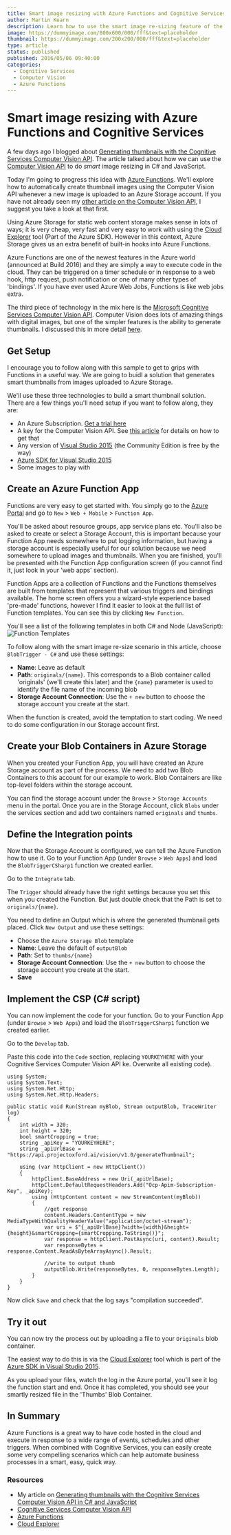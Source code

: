 ```yaml
---
title: Smart image resizing with Azure Functions and Cognitive Services
author: Martin Kearn
description: Learn how to use the smart image re-sizing feature of the Cognitive Services Computer Vision API inside an Azure Function
image: https://dummyimage.com/800x600/000/fff&text=placeholder
thumbnail: https://dummyimage.com/200x200/000/fff&text=placeholder
type: article
status: published
published: 2016/05/06 09:40:00
categories: 
  - Cognitive Services
  - Computer Vision
  - Azure Functions
---
```


# Smart image resizing with Azure Functions and Cognitive Services
A few days ago I blogged about [Generating thumbnails with the Cognitive Services Computer Vision API](https://blogs.msdn.microsoft.com/martinkearn/2016/05/03/using-the-microsoft-cognitive-computer-vision-api-in-c-and-javascript/). The article talked about how we can use the [Computer Vision API](https://www.microsoft.com/cognitive-services/en-us/computer-vision-api) to do _smart_ image resizing in C# and JavaScript.

Today I'm going to progress this idea with [Azure Functions](https://azure.microsoft.com/en-us/services/functions/). We'll explore how to automatically create thumbnail images using the Computer Vision API whenever a new image is uploaded to an Azure Storage account. If you have not already seen my [other article on the Computer Vision API](https://blogs.msdn.microsoft.com/martinkearn/2016/05/03/using-the-microsoft-cognitive-computer-vision-api-in-c-and-javascript/), I suggest you take a look at that first.

Using Azure Storage for static web content storage makes sense in lots of ways; it is very cheap, very fast and very easy to work with using the [Cloud Explorer](https://azure.microsoft.com/en-gb/documentation/articles/vs-azure-tools-resources-managing-with-cloud-explorer/) tool (Part of the Azure SDK). However in this context, Azure Storage gives us an extra benefit of built-in hooks into Azure Functions.

Azure Functions are one of the newest features in the Azure world (announced at Build 2016) and they are simply a way to execute code in the cloud. They can be triggered on a timer schedule or in response to a web hook, http request, push notification or one of many other types of 'bindings'. If you have ever used Azure Web Jobs, Functions is like web jobs extra.

The third piece of technology in the mix here is the [Microsoft Cognitive Services Computer Vision API](https://www.microsoft.com/cognitive-services/en-us/computer-vision-api). Computer Vision does lots of amazing things with digital images, but one of the simpler features is the ability to generate thumbnails. I discussed this in more detail [here](https://blogs.msdn.microsoft.com/martinkearn/2016/05/03/using-the-microsoft-cognitive-computer-vision-api-in-c-and-javascript/).

## Get Setup
I encourage you to follow along with this sample to get to grips with Functions in a useful way. We are going to buidl a solution that generates smart thumbnails from images uploaded to Azure Storage.

We'll use these three technologies to build a smart thumbnail solution. There are a few things you'll need setup if you want to follow along, they are:
* An Azure Subscription. [Get a trial here](https://azure.microsoft.com/en-gb/pricing/free-trial/)
* A key for the Computer Vision API. See [this article](https://blogs.msdn.microsoft.com/martinkearn/2016/05/03/using-the-microsoft-cognitive-computer-vision-api-in-c-and-javascript/) for details on how to get that
* Any version of [Visual Studio 2015](https://www.visualstudio.com/) (the Community Edition is free by the way)
* [Azure SDK for Visual Studio 2015](https://azure.microsoft.com/en-gb/downloads/)
* Some images to play with

## Create an Azure Function App
Functions are very easy to get started with. You simply go to the [Azure Portal](http://portal.azure.com/) and go to `New` > `Web + Mobile` > `Function App`.

You'll be asked about resource groups, app service plans etc. You'll also be asked to create or select a Storage Account, this is important because your Function App needs somewhere to put logging information, but having a storage account is especially useful for our solution because we need somewhere to upload images and thumbnails. When you are finished, you'll be presented with the Function App configuration screen (if you cannot find it, just look in your 'web apps' section). 

Function Apps are a collection of Functions and the Functions themselves are built from templates that represent that various triggers and bindings available. The home screen offers you a wizard-style experience based 'pre-made' functions, however I find it easier to look at the full list of Function templates. You can see this by clicking `New Function`.

You'll see a list of the following templates in both C# and Node (JavaScript):
![Function Templates](https://raw.githubusercontent.com/martinkearn/Content/master/Blogs/Images/FunctionTemplates.png)

To follow along with the smart image re-size scenario in this article, choose `BlobTrigger - C#` and use these settings:
* **Name**: Leave as default
* **Path**: `originals/{name}`. This corresponds to a Blob container called 'originals' (we'll create this later) and the `{name}` parameter is used to identify the file name of the incoming blob
* **Storage Account Connection**: Use the `+ new` button to choose the storage account you create at the start.

When the function is created, avoid the temptation to start coding. We need to do some configuration in our Storage account first.

## Create your Blob Containers in Azure Storage
When you created your Function App, you will have created an Azure Storage account as part of the process. We need to add two Blob Containers to this account for our example to work. Blob Containers are like top-level folders within the storage account.

You can find the storage account under the `Browse` > `Storage Accounts` menu in the portal. Once you are in the Storage Account, click `Blobs` under the services section and add two containers named `originals` and `thumbs`.

## Define the Integration points
Now that the Storage Account is configured, we can tell the Azure Function how to use it. Go to your Function App (under `Browse` > `Web Apps`) and load the `BlobTriggerCSharp1` function we created earlier.

Go to the `Integrate` tab.

The `Trigger` should already have the right settings because you set this when you created the Function. But just double check that the Path is set to `originals/{name}`.

You need to define an Output which is where the generated thumbnail gets placed. Click `New Output` and use these settings:
* Choose the `Azure Storage Blob` template
* **Name**: Leave the default of `outputBlob`
* **Path**: Set to `thumbs/{name}`
* **Storage Account Connection**: Use the `+ new` button to choose the storage account you create at the start.
* **Save**

## Implement the CSP (C\# script)
You can now implement the code for your function. Go to your Function App (under `Browse` > `Web Apps`) and load the `BlobTriggerCSharp1` function we created earlier.

Go to the `Develop` tab.

Paste this code into the `Code` section, replacing `YOURKEYHERE` with your Cognitive Services Computer Vision API ke. Overwrite all existing code).
```
using System;
using System.Text;
using System.Net.Http;
using System.Net.Http.Headers;

public static void Run(Stream myBlob, Stream outputBlob, TraceWriter log)
{
    int width = 320;
    int height = 320;
    bool smartCropping = true;
    string _apiKey = "YOURKEYHERE";
    string _apiUrlBase = "https://api.projectoxford.ai/vision/v1.0/generateThumbnail";

    using (var httpClient = new HttpClient())
    {
        httpClient.BaseAddress = new Uri(_apiUrlBase);
        httpClient.DefaultRequestHeaders.Add("Ocp-Apim-Subscription-Key", _apiKey);
        using (HttpContent content = new StreamContent(myBlob))
        {
            //get response
            content.Headers.ContentType = new MediaTypeWithQualityHeaderValue("application/octet-stream");
            var uri = $"{_apiUrlBase}?width={width}&height={height}&smartCropping={smartCropping.ToString()}";
            var response = httpClient.PostAsync(uri, content).Result;
            var responseBytes = response.Content.ReadAsByteArrayAsync().Result;

            //write to output thumb
            outputBlob.Write(responseBytes, 0, responseBytes.Length);
        }
    }
}
```

Now click `Save` and check that the log says "compilation succeeded".

## Try it out
You can now try the process out by uploading a file to your `Originals` blob container.

The easiest way to do this is via the [Cloud Explorer](https://azure.microsoft.com/en-gb/documentation/articles/vs-azure-tools-resources-managing-with-cloud-explorer/) tool which is part of the [Azure SDK in Visual Studio 2015](https://azure.microsoft.com/en-gb/downloads/).

As you upload your files, watch the log in the Azure portal, you'll see it log the function start and end. Once it has completed, you should see your smartly resized file in the 'Thumbs' Blob Container. 

## In Summary
Azure Functions is a great way to have code hosted in the cloud and execute in response to a wide range of events, schedules and other triggers. When combined with Cognitive Services, you can easily create some very compelling scenarios which can help automate business processes in a smart, easy, quick way.

### Resources
* My article on [Generating thumbnails with the Cognitive Services Computer Vision API in C# and JavaScript](https://blogs.msdn.microsoft.com/martinkearn/2016/05/03/using-the-microsoft-cognitive-computer-vision-api-in-c-and-javascript/)
* [Cognitive Services Computer Vision API](https://www.microsoft.com/cognitive-services/en-us/computer-vision-api)
* [Azure Functions](https://azure.microsoft.com/en-us/services/functions/)
* [Cloud Explorer](https://azure.microsoft.com/en-gb/documentation/articles/vs-azure-tools-resources-managing-with-cloud-explorer/)
